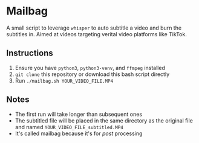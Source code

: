 # Mailbag #

A small script to leverage `whisper` to auto subtitle a video and burn the subtitles in.
Aimed at videos targeting verital video platforms like TikTok.

## Instructions
1. Ensure you have `python3`, `python3-venv`, and `ffmpeg` installed
1. `git clone` this repository or download this bash script directly
1. Run `./mailbag.sh YOUR_VIDEO_FILE.MP4`


## Notes
* The first run will take longer than subsequent ones
* The subtitled file will be placed in the same directory as the original file and named `YOUR_VIDEO_FILE_subtitled.MP4` 
* It's called mailbag because it's for _post_ processing
